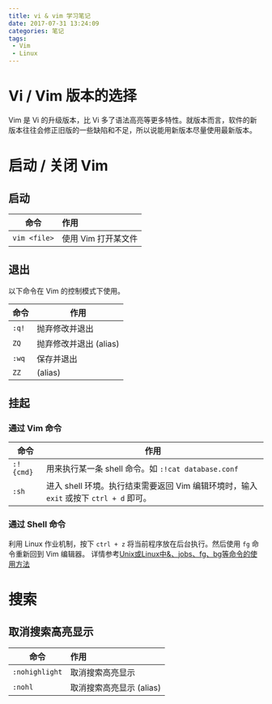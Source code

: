 ```yaml
---
title: vi & vim 学习笔记
date: 2017-07-31 13:24:09
categories: 笔记
tags:
 - Vim
 - Linux
---
```


# Vi / Vim 版本的选择

Vim 是 Vi 的升级版本，比 Vi 多了语法高亮等更多特性。就版本而言，软件的新版本往往会修正旧版的一些缺陷和不足，所以说能用新版本尽量使用最新版本。

# 启动 / 关闭 Vim

## 启动

| 命令 | 作用 |
| ---  | :--- |
| `vim <file>` | 使用 Vim 打开某文件

## 退出

以下命令在 Vim 的控制模式下使用。

| 命令 | 作用 |
| ---  | --- |
| `:q!` | 抛弃修改并退出 |
| `ZQ` | 抛弃修改并退出 (alias) |
| `:wq` | 保存并退出 |
| `ZZ` | (alias) |

## 挂起

### 通过 Vim 命令

| 命令 | 作用 |
| ---  | --- |
| `:!{cmd}` | 用来执行某一条 shell 命令。如 `:!cat database.conf` |
| `:sh` | 进入 shell 环境。执行结束需要返回 Vim 编辑环境时，输入 `exit` 或按下 `ctrl + d` 即可。 |

### 通过 Shell 命令

利用 Linux 作业机制，按下 `ctrl + z` 将当前程序放在后台执行。然后使用 `fg` 命令重新回到 Vim 编辑器。
详情参考[Unix或Linux中&、jobs、fg、bg等命令的使用方法](http://blog.sina.com.cn/s/blog_673ee2b50100iywr.html)

# 搜索

## 取消搜索高亮显示

| 命令 | 作用 |
| ---  | :--- |
| `:nohighlight` | 取消搜索高亮显示 |
| `:nohl` | 取消搜索高亮显示 (alias) |
